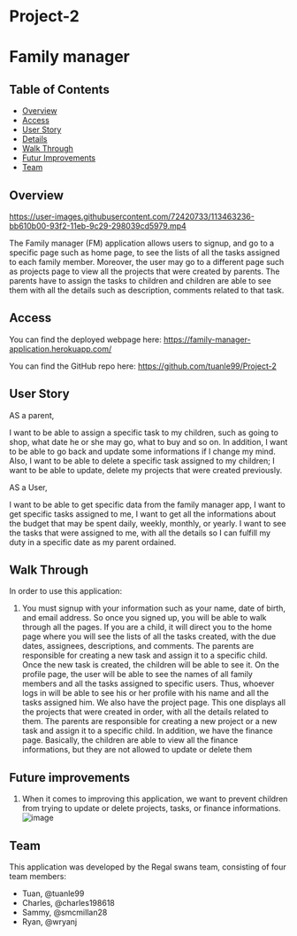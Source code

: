# Project-2

# Family manager 

## Table of Contents 

* [Overview](#Overview)
* [Access](#Access)
* [User Story](#User-Story)
* [Details](#Details)
* [Walk Through](#Walk-Through)
* [Futur Improvements](#Futur-Improvements)
* [Team](#Team)

## Overview

https://user-images.githubusercontent.com/72420733/113463236-bb610b00-93f2-11eb-9c29-298039cd5979.mp4

The Family manager (FM) application allows users to signup, and go to a specific page such as home page, to see the lists of all the tasks assigned to each family member. Moreover, the user may go to a different page such as projects page to view all the projects that were created by parents. The parents have to assign the tasks to children and children are able to see them with all the details such as description, comments related to that task.

## Access

You can find the deployed webpage here: https://family-manager-application.herokuapp.com/

You can find the GitHub repo here: https://github.com/tuanle99/Project-2


## User Story

AS a parent, 

I want to be able to assign a specific task to my children, such as going to shop, what date he or she may go, what to buy and
so on. In addition, I want to be able to go back and update some informations if I change my mind. Also, I want to be able to delete a specific task assigned to my children; I want to be able to update, delete my projects that were created previously.

AS a User,

I want to be able to get specific data from the family manager app, I want to get specific tasks assigned to me, I want to get all the informations about the budget that may be spent daily, weekly, monthly, or yearly. I want to see the tasks that were assigned to me, with all the details so I can fulfill my duty in a specific date as my parent ordained.


## Walk Through

In order to use this application:

1. You must signup with your information such as your name, date of birth, and email address. So once you signed up, you will be able to walk through all
the pages. If you are a child, it will direct you to the home page where you will see the lists of all the tasks created, with the due dates, assignees, descriptions, and comments.
The parents are responsible for creating a new task and assign it to a specific child. Once the new task is created, the children will be able to see it.
On the profile page, the user will be able to see the names of all family members and all the tasks assigned to specific users. Thus, whoever logs in will be able to see his or her profile with his name and all the tasks assigned him.
We also have the project page. This one displays all the projects that were created in order, with all the details related to them. The parents are responsible for creating a new project or a new task and assign it to a specific child.
In addition, we have the finance page. Basically, the children are able to view all the finance informations, but they are not allowed to update or delete them

## Future improvements

1.  When it comes to improving this application, we want to prevent children from trying to update or delete projects, tasks, or finance informations.
![image](https://user-images.githubusercontent.com/72420733/113454053-5519bf80-93d5-11eb-9e77-b29f09314916.png)



## Team

This application was developed by the Regal swans team, consisting of four team members:
* Tuan, @tuanle99
* Charles, @charles198618
* Sammy, @smcmillan28
* Ryan, @wryanj




